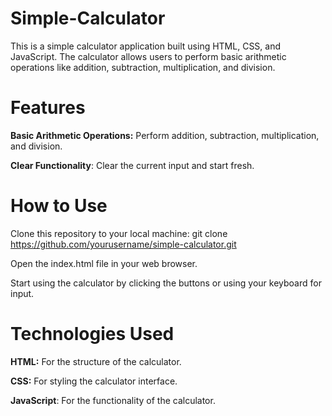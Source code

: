 # Simple-Calculator

This is a simple calculator application built using HTML, CSS, and JavaScript. The calculator allows users to perform basic arithmetic operations like addition, subtraction, multiplication, and division.

# Features
**Basic Arithmetic Operations:** Perform addition, subtraction, multiplication, and division.

**Clear Functionality**: Clear the current input and start fresh.

# How to Use
Clone this repository to your local machine: git clone https://github.com/yourusername/simple-calculator.git

Open the index.html file in your web browser.

Start using the calculator by clicking the buttons or using your keyboard for input.

# Technologies Used
**HTML:** For the structure of the calculator.

**CSS:** For styling the calculator interface.

**JavaScript**: For the functionality of the calculator.
